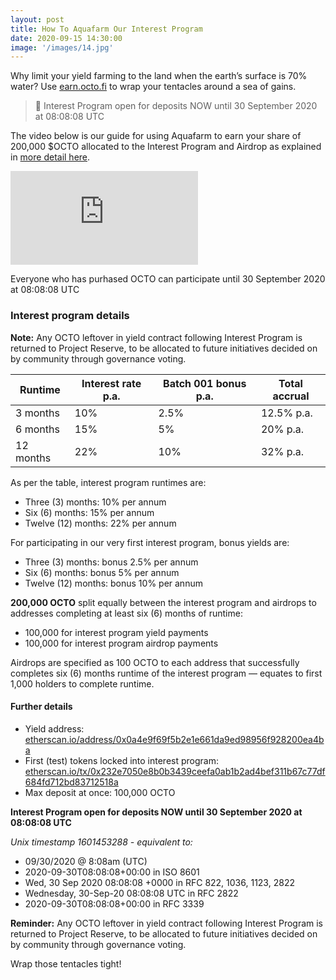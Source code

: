 ```yaml
---
layout: post
title: How To Aquafarm Our Interest Program
date: 2020-09-15 14:30:00
image: '/images/14.jpg'
---
```


Why limit your yield farming to the land when the earth’s surface is 70% water? Use [earn.octo.fi](https://earn.octo.fi) to wrap your tentacles around a sea of gains.

> 🎉 Interest Program open for deposits NOW until 30 September 2020 at 08:08:08 UTC

The video below is our guide for using Aquafarm to earn your share of 200,000 $OCTO allocated to the Interest Program and Airdrop as explained in [more detail here](/blog/interest-pool).

<p><iframe src="https://player.vimeo.com/video/458091243?color=6c6e95&title=0&byline=0&portrait=0" frameborder="0" allowfullscreen></iframe></p>

Everyone who has purhased OCTO can participate until 30 September 2020 at 08:08:08 UTC

### Interest program details

**Note:** Any OCTO leftover in yield contract following Interest Program is returned to Project Reserve, to be allocated to future initiatives decided on by community through governance voting.

| Runtime    		    | Interest rate p.a.| Batch 001 bonus p.a.| Total accrual |
|-----------------------|-------------------|---------------------|---------------|
| 3 months     			| 10% 			    | 2.5%                | 12.5% p.a.    |
| 6 months 	  	 	    | 15% 		  	    | 5%            	  | 20% p.a.   	  |
| 12 months    			| 22% 				| 10%              	  | 32% p.a.  	  |

As per the table, interest program runtimes are:

* Three (3) months: 10% per annum
* Six (6) months: 15% per annum
* Twelve (12) months: 22% per annum

For participating in our very first interest program, bonus yields are:

* Three (3) months: bonus 2.5% per annum
* Six (6) months: bonus 5% per annum
* Twelve (12) months: bonus 10% per annum

**200,000 OCTO** split equally between the interest program and airdrops to addresses completing at least six (6) months of runtime:

* 100,000 for interest program yield payments
* 100,000 for interest program airdrop payments

Airdrops are specified as 100 OCTO to each address that successfully completes six (6) months runtime of the interest program —  equates to first 1,000 holders to complete runtime.

#### Further details

- Yield address: [etherscan.io/address/0x0a4e9f69f5b2e1e661da9ed98956f928200ea4ba](https://etherscan.io/address/0x0a4e9f69f5b2e1e661da9ed98956f928200ea4ba)
- First (test) tokens locked into interest program: [etherscan.io/tx/0x232e7050e8b0b3439ceefa0ab1b2ad4bef311b67c77df684fd712bd83712518a](https://etherscan.io/tx/0x232e7050e8b0b3439ceefa0ab1b2ad4bef311b67c77df684fd712bd83712518a)
- Max deposit at once: 100,000 OCTO

**Interest Program open for deposits NOW until 30 September 2020 at 08:08:08 UTC**

*Unix timestamp 1601453288 - equivalent to:*

- 09/30/2020 @ 8:08am (UTC)
- 2020-09-30T08:08:08+00:00 in ISO 8601
- Wed, 30 Sep 2020 08:08:08 +0000 in RFC 822, 1036, 1123, 2822
- Wednesday, 30-Sep-20 08:08:08 UTC in RFC 2822
- 2020-09-30T08:08:08+00:00 in RFC 3339

**Reminder:** Any OCTO leftover in yield contract following Interest Program is returned to Project Reserve, to be allocated to future initiatives decided on by community through governance voting.

Wrap those tentacles tight!

